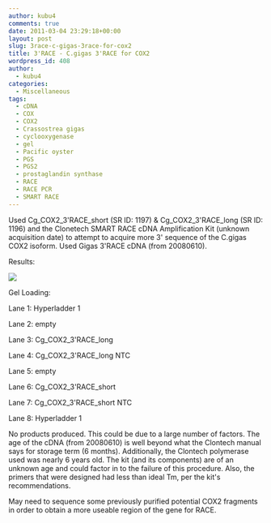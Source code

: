 ```yaml
---
author: kubu4
comments: true
date: 2011-03-04 23:29:18+00:00
layout: post
slug: 3race-c-gigas-3race-for-cox2
title: 3'RACE - C.gigas 3'RACE for COX2
wordpress_id: 408
author:
  - kubu4
categories:
  - Miscellaneous
tags:
  - cDNA
  - COX
  - COX2
  - Crassostrea gigas
  - cyclooxygenase
  - gel
  - Pacific oyster
  - PGS
  - PGS2
  - prostaglandin synthase
  - RACE
  - RACE PCR
  - SMART RACE
---
```


Used Cg_COX2_3'RACE_short (SR ID: 1197) & Cg_COX2_3'RACE_long (SR ID: 1196) and the Clonetech SMART RACE cDNA Amplification Kit (unknown acquisition date) to attempt to acquire more 3' sequence of the C.gigas COX2 isoform. Used Gigas 3'RACE cDNA (from 20080610).

Results:

![](https://eagle.fish.washington.edu/Arabidopsis/20110307-01.jpg)

Gel Loading:

Lane 1: Hyperladder 1

Lane 2: empty

Lane 3: Cg_COX2_3'RACE_long

Lane 4: Cg_COX2_3'RACE_long NTC

Lane 5: empty

Lane 6: Cg_COX2_3'RACE_short

Lane 7: Cg_COX2_3'RACE_short NTC

Lane 8: Hyperladder 1

No products produced. This could be due to a large number of factors. The age of the cDNA (from 20080610) is well beyond what the Clontech manual says for storage term (6 months). Additionally, the Clontech polymerase used was nearly 6 years old. The kit (and its components) are of an unknown age and could factor in to the failure of this procedure. Also, the primers that were designed had less than ideal Tm, per the kit's recommendations.

May need to sequence some previously purified potential COX2 fragments in order to obtain a more useable region of the gene for RACE.
